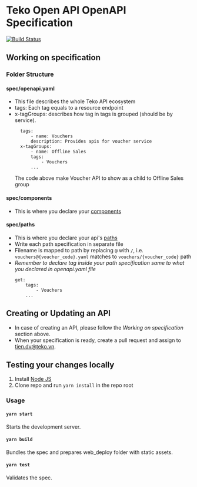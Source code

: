 # Teko Open API OpenAPI Specification

[![Build Status](https://travis-ci.com/teko-vn/api-docs.svg?token=9i8z2rrAK7dzCRPGv6yq&branch=master)](https://travis-ci.com/teko-vn/api-docs)

## Working on specification

### Folder Structure

#### spec/openapi.yaml

- This file describes the whole Teko API ecosystem
- tags: Each tag equals to a resource endpoint
- x-tagGroups: describes how tag in tags is grouped (should be by service).
  ```
    tags:
        - name: Vouchers
        description: Provides apis for voucher service
    x-tagGroups:
        - name: Offline Sales
        tags:
            - Vouchers
        ...
  ```
  The code above make Voucher API to show as a child to Offline Sales group

#### spec/components

- This is where you declare your [components](https://github.com/OAI/OpenAPI-Specification/blob/master/versions/3.0.0.md#componentsObject)

#### spec/paths

- This is where you declare your api's [paths](https://github.com/OAI/OpenAPI-Specification/blob/master/versions/3.0.0.md#pathsObject)
- Write each path specification in separate file
- Filename is mapped to path by replacing `@` with `/`, i.e. `vouchers@{voucher_code}.yaml` matches to `vouchers/{voucher_code}` path
- _Remember to declare tag inside your path specification same to what you declared in openapi.yaml file_
  ```
  get:
      tags:
          - Vouchers
      ...
  ```

## Creating or Updating an API

- In case of creating an API, please follow the _Working on specification_ section above.
- When your specification is ready, create a pull request and assign to tien.dv@teko.vn.

## Testing your changes locally

1. Install [Node JS](https://nodejs.org/)
2. Clone repo and run `yarn install` in the repo root

### Usage

#### `yarn start`

Starts the development server.

#### `yarn build`

Bundles the spec and prepares web_deploy folder with static assets.

#### `yarn test`

Validates the spec.
